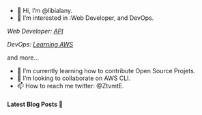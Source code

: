 - 👋 Hi, I’m @libialany.
- 👀 I’m interested in :Web Developer, and DevOps.

*Web Developer: [API](https://github.com/libialany/Backend-APIREST)*

*DevOps: [Learning AWS](https://github.com/libialany/aws-notas)*

and more...
- 🌱 I’m currently learning how to contribute Open Source Projets.
- 💞️ I’m looking to collaborate on AWS CLI.
- 📫 How to reach me twitter: @ZtvmtE.


#### **Latest Blog Posts** 🚀

<!-- start latest posts -->

<!-- end latest posts -->

<!---
libialany/libialany is a ✨ special ✨ repository because its `README.md` (this file) appears on your GitHub profile.
You can click the Preview link to take a look at your changes.
--->
